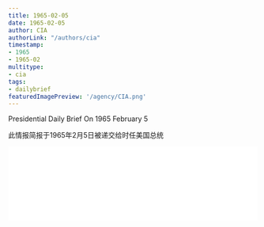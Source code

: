 ```yaml
---
title: 1965-02-05
date: 1965-02-05
author: CIA 
authorLink: "/authors/cia"
timestamp: 
- 1965
- 1965-02
multitype: 
- cia
tags: 
- dailybrief
featuredImagePreview: '/agency/CIA.png'
---
```



Presidential Daily Brief On 1965 February 5

此情报简报于1965年2月5日被递交给时任美国总统

<!--more-->





<div id="over" style="width:100%; overflow:hidden"> <iframe id="sFrame" name="sFrame" frameborder="no" border="0"  allowfullscreen marginwidth="0" scrolling="no" src = " /CIA/1965-02-05.html "  style = " position:absulute; width: 806px; top: 300;" > </iframe> </div>